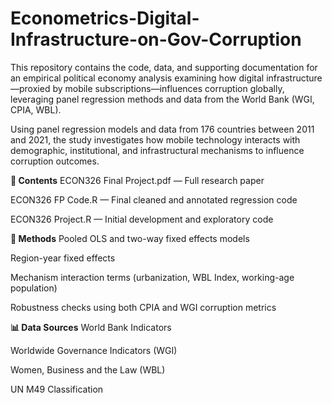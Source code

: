 # Econometrics-Digital-Infrastructure-on-Gov-Corruption
This repository contains the code, data, and supporting documentation for an empirical political economy analysis examining how digital infrastructure—proxied by mobile subscriptions—influences corruption globally, leveraging panel regression methods and data from the World Bank (WGI, CPIA, WBL).

Using panel regression models and data from 176 countries between 2011 and 2021, the study investigates how mobile technology interacts with demographic, institutional, and infrastructural mechanisms to influence corruption outcomes.

**📁 Contents**
ECON326 Final Project.pdf — Full research paper

ECON326 FP Code.R — Final cleaned and annotated regression code

ECON326 Project.R — Initial development and exploratory code

**🧪 Methods**
Pooled OLS and two-way fixed effects models

Region-year fixed effects

Mechanism interaction terms (urbanization, WBL Index, working-age population)

Robustness checks using both CPIA and WGI corruption metrics

**📊 Data Sources**
World Bank Indicators

Worldwide Governance Indicators (WGI)

Women, Business and the Law (WBL)

UN M49 Classification

